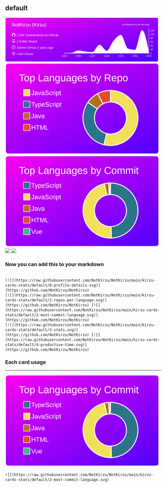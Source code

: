 ## default

[![](./0-profile-details.svg)](https://github.com/NotKirzu/NotKirzu)
[![](./1-repos-per-language.svg)](https://github.com/NotKirzu/NotKirzu) [![](./2-most-commit-language.svg)](https://github.com/NotKirzu/NotKirzu)
[![](./3-stats.svg)](https://github.com/NotKirzu/NotKirzu) [![](./4-productive-time.svg)](https://github.com/NotKirzu/NotKirzu)
### Now you can add this to your markdown
```

[![](https://raw.githubusercontent.com/NotKirzu/NotKirzu/main/kirzu-cards-stats/default/0-profile-details.svg)](https://github.com/NotKirzu/NotKirzu)
[![](https://raw.githubusercontent.com/NotKirzu/NotKirzu/main/kirzu-cards-stats/default/1-repos-per-language.svg)](https://github.com/NotKirzu/NotKirzu) [![](https://raw.githubusercontent.com/NotKirzu/NotKirzu/main/kirzu-cards-stats/default/2-most-commit-language.svg)](https://github.com/NotKirzu/NotKirzu)
[![](https://raw.githubusercontent.com/NotKirzu/NotKirzu/main/kirzu-cards-stats/default/3-stats.svg)](https://github.com/NotKirzu/NotKirzu) [![](https://raw.githubusercontent.com/NotKirzu/NotKirzu/main/kirzu-cards-stats/default/4-productive-time.svg)](https://github.com/NotKirzu/NotKirzu)

```

### Each card usage
---

![](./2-most-commit-language.svg)

```
![](https://raw.githubusercontent.com/NotKirzu/NotKirzu/main/kirzu-cards-stats/default/2-most-commit-language.svg)
```

    

